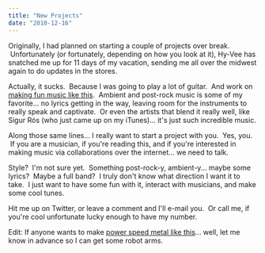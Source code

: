 ```yaml
---
title: "New Projects"
date: "2010-12-16"
---
```


Originally, I had planned on starting a couple of projects over break.  Unfortunately (or fortunately, depending on how you look at it), Hy-Vee has snatched me up for 11 days of my vacation, sending me all over the midwest again to do updates in the stores.

Actually, it sucks.  Because I was going to play a lot of guitar.  And work on [making fun music like this](http://vimeo.com/17859625).  Ambient and post-rock music is some of my favorite... no lyrics getting in the way, leaving room for the instruments to really speak and captivate.  Or even the artists that blend it really well, like Sigur Rós (who just came up on my iTunes)... it's just such incredible music.

Along those same lines... I really want to start a project with you.  Yes, you.  If you are a musician, if you're reading this, and if you're interested in making music via collaborations over the internet... we need to talk.

Style?  I'm not sure yet.  Something post-rock-y, ambient-y... maybe some lyrics?  Maybe a full band?  I truly don't know what direction I want it to take.  I just want to have some fun with it, interact with musicians, and make some cool tunes.

Hit me up on Twitter, or leave a comment and I'll e-mail you.  Or call me, if you're cool unfortunate lucky enough to have my number.

Edit: If anyone wants to make [power speed metal like this](http://www.youtube.com/watch?v=0jgrCKhxE1s)... well, let me know in advance so I can get some robot arms.
